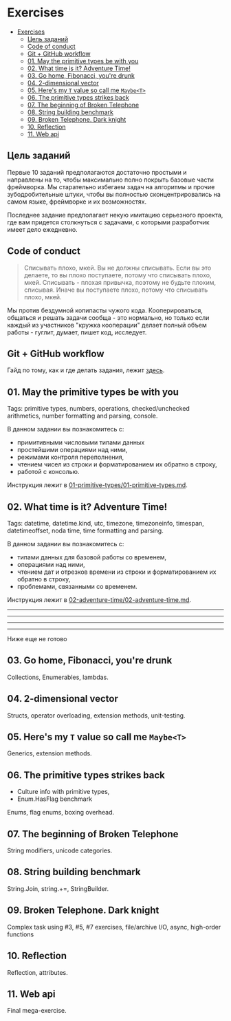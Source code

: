 # Exercises

<!-- TOC -->

- [Exercises](#exercises)
  - [Цель заданий](#цель-заданий)
  - [Code of conduct](#code-of-conduct)
  - [Git + GitHub workflow](#git--github-workflow)
  - [01. May the primitive types be with you](#01-may-the-primitive-types-be-with-you)
  - [02. What time is it? Adventure Time!](#02-what-time-is-it-adventure-time)
  - [03. Go home, Fibonacci, you're drunk](#03-go-home-fibonacci-youre-drunk)
  - [04. 2-dimensional vector](#04-2-dimensional-vector)
  - [05. Here's my `T` value so call me `Maybe<T>`](#05-heres-my-t-value-so-call-me-maybet)
  - [06. The primitive types strikes back](#06-the-primitive-types-strikes-back)
  - [07. The beginning of Broken Telephone](#07-the-beginning-of-broken-telephone)
  - [08. String building benchmark](#08-string-building-benchmark)
  - [09. Broken Telephone. Dark knight](#09-broken-telephone-dark-knight)
  - [10. Reflection](#10-reflection)
  - [11. Web api](#11-web-api)

<!-- /TOC -->

## Цель заданий

Первые 10 заданий предполагаются достаточно простыми и направлены на то, чтобы максимально полно покрыть базовые части фреймворка. Мы старательно избегаем задач на алгоритмы и прочие зубодробительные штуки, чтобы вы полностью сконцентрировались на самом языке, фреймворке и их возможностях.

Последнее задание предполагает некую имитацию серьезного проекта, где вам придется столкнуться с задачами, с которыми разработчик имеет дело ежедневно.

## Code of conduct

> Списывать плохо, мкей. Вы не должны списывать. Если вы это делаете, то вы плохо поступаете, потому что списывать плохо, мкей. Списывать - плохая привычка, поэтому не будьте плохим, списывая. Иначе вы поступаете плохо, потому что списывать плохо, мкей.

Мы против бездумной копипасты чужого кода. Кооперироваться, общаться и решать задачи сообща - это нормально, но только если каждый из участников "кружка кооперации" делает полный объем работы - гуглит, думает, пишет код, исследует.

## Git + GitHub workflow

Гайд по тому, как и где делать задания, лежит [здесь](git-help.md).

## 01. May the primitive types be with you

Tags: primitive types, numbers, operations, checked/unchecked arithmetics, number formatting and parsing, console.

В данном задании вы познакомитесь с:

- примитивными числовыми типами данных
- простейшими операциями над ними,
- режимами контроля переполнения,
- чтением чисел из строки и форматированием их обратно в строку,
- работой с консолью.

Инструкция лежит в [01-primitive-types/01-primitive-types.md](01-primitive-types/01-primitive-types.md).

## 02. What time is it? Adventure Time!

Tags: datetime, datetime.kind, utc, timezone, timezoneinfo, timespan, datetimeoffset, noda time, time formatting and parsing.

В данном задании вы познакомитесь с:

- типами данных для базовой работы со временем,
- операциями над ними,
- чтением дат и отрезков времени из строки и форматированием их обратно в строку,
- проблемами, связанными со временем.

Инструкция лежит в [02-adventure-time/02-adventure-time.md](02-adventure-time/02-adventure-time.md).

---
---
---
---

Ниже еще не готово


## 03. Go home, Fibonacci, you're drunk

Collections, Enumerables, lambdas.

## 04. 2-dimensional vector

Structs, operator overloading, extension methods, unit-testing.

## 05. Here's my `T` value so call me `Maybe<T>`

Generics, extension methods.

## 06. The primitive types strikes back

- Culture info with primitive types,
- Enum.HasFlag benchmark

Enums, flag enums, boxing overhead.

## 07. The beginning of Broken Telephone

String modifiers, unicode categories.

## 08. String building benchmark

String.Join, string.+=, StringBuilder.

## 09. Broken Telephone. Dark knight

Complex task using #3, #5, #7 exercises, file/archive I/O, async, high-order functions

## 10. Reflection

Reflection, attributes.

## 11. Web api

Final mega-exercise.